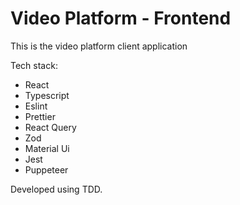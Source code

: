 # Video Platform - Frontend

This is the video platform client application

Tech stack:

-   React
-   Typescript
-   Eslint
-   Prettier
-   React Query
-   Zod
-   Material Ui
-   Jest
-   Puppeteer

Developed using TDD.
